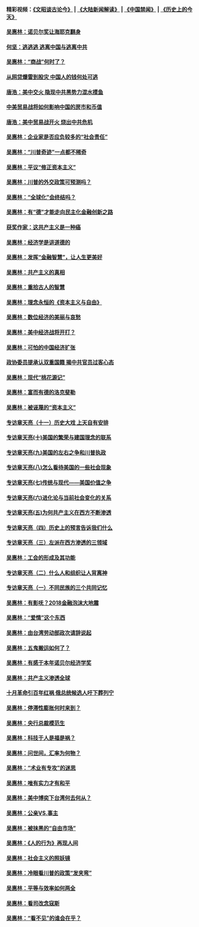 #### 精彩视频：[《文昭谈古论今》](https://github.com/gfw-breaker/wenzhao/blob/master/README.md?t=12290031) | [《大陆新闻解读》](https://github.com/gfw-breaker/ntdtv-comedy/blob/master/README.md?t=12290031) | [《中国禁闻》](https://github.com/gfw-breaker/ntdtv-news/blob/master/README.md?t=12290031) | [《历史上的今天》](https://github.com/gfw-breaker/today-in-history/blob/master/README.md?t=12290031) 

#### [吴惠林：诺贝尔奖让海耶克翻身](../pages/nsc423/n10890049.md?t=12290031) 

#### [何坚：逃逃逃 逃离中国与逃离中共](../pages/nsc423/n10592891.md?t=12290031) 

#### [吴惠林：“商战”何时了？](../pages/nsc423/n10573558.md?t=12290031) 

#### [从网贷爆雷到股灾 中国人的钱何处可逃](../pages/nsc423/n10572800.md?t=12290031) 

#### [唐浩：美中交火 隐现中共黑势力混水摸鱼](../pages/nsc423/n10544040.md?t=12290031) 

#### [中美贸易战将如何影响中国的房市和币值](../pages/nsc423/n10543697.md?t=12290031) 

#### [唐浩：美中贸易战开火 烧出中共危机](../pages/nsc423/n10540126.md?t=12290031) 

#### [吴惠林：企业家是否应负较多的“社会责任”](../pages/nsc423/n10535022.md?t=12290031) 

#### [吴惠林：“川普奇迹”一点都不稀奇](../pages/nsc423/n10512808.md?t=12290031) 

#### [吴惠林：平议“修正资本主义”](../pages/nsc423/n10495724.md?t=12290031) 

#### [吴惠林：川普的外交政策可预测吗？](../pages/nsc423/n10462387.md?t=12290031) 

#### [吴惠林：“全球化”会终结吗？](../pages/nsc423/n10452838.md?t=12290031) 

#### [吴惠林：有“德”才能走向民主化金融创新之路](../pages/nsc423/n10432292.md?t=12290031) 

#### [获奖作家：这共产主义是一种癌](../pages/nsc423/n10431541.md?t=12290031) 

#### [吴惠林：经济学是讲道德的](../pages/nsc423/n10398014.md?t=12290031) 

#### [吴惠林：发挥“金融智慧”，让人生更美好](../pages/nsc423/n10375019.md?t=12290031) 

#### [吴惠林：共产主义的真相](../pages/nsc423/n10351394.md?t=12290031) 

#### [吴惠林：重拾古人的智慧](../pages/nsc423/n10337691.md?t=12290031) 

#### [吴惠林：理念永恒的《资本主义与自由》](../pages/nsc423/n10316274.md?t=12290031) 

#### [吴惠林：数位经济的美丽与哀愁](../pages/nsc423/n10292946.md?t=12290031) 

#### [吴惠林：美中经济战将开打？](../pages/nsc423/n10258825.md?t=12290031) 

#### [吴惠林：可怕的中国经济扩张](../pages/nsc423/n10219147.md?t=12290031) 

#### [政协委员提承认双重国籍 揭中共官员过客心态](../pages/nsc423/n10208809.md?t=12290031) 

#### [吴惠林：现代“桃花源记”](../pages/nsc423/n10185234.md?t=12290031) 

#### [吴惠林：富而有德的洛克斐勒](../pages/nsc423/n10142264.md?t=12290031) 

#### [吴惠林：被诬蔑的“资本主义”](../pages/nsc423/n10124816.md?t=12290031) 

#### [专访章天亮（十一）历史大戏 上天自有安排](../pages/nsc423/n10094905.md?t=12290031) 

#### [专访章天亮(十)美国的繁荣与建国理念的联系](../pages/nsc423/n10094899.md?t=12290031) 

#### [专访章天亮(九)美国的左右之争和川普执政](../pages/nsc423/n10094889.md?t=12290031) 

#### [专访章天亮(八)怎么看待美国的一些社会现象](../pages/nsc423/n10094857.md?t=12290031) 

#### [专访章天亮(七)传统与现代——美国价值之争](../pages/nsc423/n10093140.md?t=12290031) 

#### [专访章天亮(六)进化论与当前社会变化的关系](../pages/nsc423/n10092036.md?t=12290031) 

#### [专访章天亮(五)为何共产主义在西方不断渗透](../pages/nsc423/n10083620.md?t=12290031) 

#### [专访章天亮（四）历史上的预言告诉我们什么](../pages/nsc423/n10083606.md?t=12290031) 

#### [专访章天亮（三）左派在西方渗透的三领域](../pages/nsc423/n10081115.md?t=12290031) 

#### [吴惠林：工会的形成及其功能](../pages/nsc423/n10080633.md?t=12290031) 

#### [专访章天亮（二）什么人和组织让人背离神](../pages/nsc423/n10076637.md?t=12290031) 

#### [专访章天亮（一）不同民族的三个共同记忆](../pages/nsc423/n10074188.md?t=12290031) 

#### [吴惠林：有影呒？2018金融泡沫大地震](../pages/nsc423/n10040534.md?t=12290031) 

#### [吴惠林：“爱情”这个东西](../pages/nsc423/n10019423.md?t=12290031) 

#### [吴惠林：由台湾劳动部政次请辞说起](../pages/nsc423/n9979679.md?t=12290031) 

#### [吴惠林：五鬼搬运如何了？](../pages/nsc423/n9925338.md?t=12290031) 

#### [吴惠林：有感于本年诺贝尔经济学奖](../pages/nsc423/n9871883.md?t=12290031) 

#### [吴惠林：共产主义渗透全球](../pages/nsc423/n9812748.md?t=12290031) 

#### [十月革命引百年红祸 俄总统候选人吁下葬列宁](../pages/nsc423/n9810182.md?t=12290031) 

#### [吴惠林：停滞性膨胀何时来到？](../pages/nsc423/n9764136.md?t=12290031) 

#### [吴惠林：央行总裁模范生](../pages/nsc423/n9728134.md?t=12290031) 

#### [吴惠林：科技于人是福是祸？](../pages/nsc423/n9672982.md?t=12290031) 

#### [吴惠林：问世间，汇率为何物？](../pages/nsc423/n9621788.md?t=12290031) 

#### [吴惠林：“术业有专攻”的迷思](../pages/nsc423/n9580363.md?t=12290031) 

#### [吴惠林：唯有实力才有和平](../pages/nsc423/n9529599.md?t=12290031) 

#### [吴惠林：美中博奕下台湾何去何从？](../pages/nsc423/n9483598.md?t=12290031) 

#### [吴惠林：公亲VS.事主](../pages/nsc423/n9425637.md?t=12290031) 

#### [吴惠林：被抹黑的“自由市场”](../pages/nsc423/n9351545.md?t=12290031) 

#### [吴惠林：《人的行为》再现人间](../pages/nsc423/n9296339.md?t=12290031) 

#### [吴惠林：社会主义的照妖镜](../pages/nsc423/n9243460.md?t=12290031) 

#### [吴惠林：冷眼看川普的政策“发夹弯”](../pages/nsc423/n9120684.md?t=12290031) 

#### [吴惠林：平等与效率如何两全](../pages/nsc423/n9075430.md?t=12290031) 

#### [吴惠林：看司改念寇斯](../pages/nsc423/n9024915.md?t=12290031) 

#### [吴惠林：“看不见”的谁会在乎？](../pages/nsc423/n8977488.md?t=12290031) 

